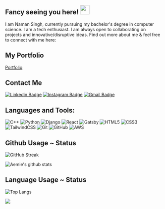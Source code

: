 ## Fancy seeing you here! <img src="https://raw.githubusercontent.com/aemmadi/aemmadi/master/wave.gif" width="30px">

I am Naman Singh, currently pursuing my bachelor's degree in computer science. I am a tech enthusiast. I am always open to collaborating on projects and innovative/disruptive ideas. Find out more about me & feel free to connect with me here:

## My Portfolio
[Portfolio](https://namansingh.me/)

## Contact Me
[![Linkedin Badge](https://img.shields.io/badge/-namansingh-blue?style=flat-square&logo=Linkedin&logoColor=white&link=https://www.linkedin.com/in/naman-singh-215b2119b/)](https://www.linkedin.com/in/naman-singh-215b2119b/)
[![Instagram Badge](https://img.shields.io/badge/-namansingh-purple?style=flat-square&logo=instagram&logoColor=white&link=https://www.instagram.com/naman.singh_35/)](https://www.instagram.com/naman.singh_35/)
[![Gmail Badge](https://img.shields.io/badge/-namansingh0305@gmail.com-c14438?style=flat-square&logo=Gmail&logoColor=white&link=mailto:namansingh0305@gmail.com)](mailto:namansingh0305@gmail.com)


## Languages and Tools:
![C++](https://img.shields.io/badge/-C++-black?style=flat-square&logo=c)
![Python](https://img.shields.io/badge/-Python-black?style=flat-square&logo=Python)
![Django](https://img.shields.io/badge/-django-black?style=flat-square&logo=django)
![React](https://img.shields.io/badge/-React-black?style=flat-square&logo=react)
![Gatsby](https://img.shields.io/badge/-Gatsby-black?style=flat-square&logo=gatsby)
![HTML5](https://img.shields.io/badge/-HTML5-black?style=flat-square&logo=html5&logoColor=white)
![CSS3](https://img.shields.io/badge/-CSS3-black?style=flat-square&logo=css3)
![TailwindCSS](https://img.shields.io/badge/-TailwindCSS-black?style=flat-square&logo=tailwindcss)
![Git](https://img.shields.io/badge/-Git-black?style=flat-square&logo=git)
![GitHub](https://img.shields.io/badge/-GitHub-181717?style=flat-square&logo=github)
![AWS](https://img.shields.io/badge/-GitHub-181717?style=flat-square&logo=github)


## Github Usage ~ Status 
![GitHub Streak](https://github-readme-streak-stats.herokuapp.com/?user=namansingh3502&theme=tokyonight&count_private=true)

![Aemie's github stats](https://github-readme-stats.aemiej.vercel.app/api?username=namansingh3502&show_icons=true&hide_border=true&theme=tokyonight&private=true) 

## Language Usage ~ Status
![Top Langs](https://github-readme-stats.aemiej.vercel.app/api/top-langs/?username=namansingh3502&layout=compact&theme=tokyonight&show_icons=true&hide_border=true&private=true)

![](https://komarev.com/ghpvc/?username=namansingh3502&color=green)
<!--
**namansingh3502/namansingh3502** is a ✨ _special_ ✨ repository because its `README.md` (this file) appears on your GitHub profile.

Here are some ideas to get you started:

- 🔭 I’m currently working on ...
- 🌱 I’m currently learning ...
- 👯 I’m looking to collaborate on ...
- 🤔 I’m looking for help with ...
- 💬 Ask me about ...
- 📫 How to reach me: ...
- 😄 Pronouns: ...
- ⚡ Fun fact: ...
-->
